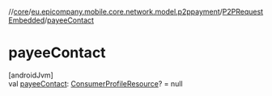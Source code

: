 //[core](../../../index.md)/[eu.epicompany.mobile.core.network.model.p2ppayment](../index.md)/[P2PRequestEmbedded](index.md)/[payeeContact](payee-contact.md)

# payeeContact

[androidJvm]\
val [payeeContact](payee-contact.md): [ConsumerProfileResource](../../eu.epicompany.mobile.core.network.model.consumer/-consumer-profile-resource/index.md)? = null
